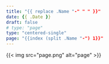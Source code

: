 ```yaml
---
title: "{{ replace .Name "-" " " }}"
date: {{ .Date }}
draft: false
# type: "page"
type: "centered-single"
page: "{{index (split .Name "-") 1}}"
---
```


{{< img src="page.png" alt="page" >}}
